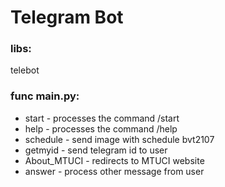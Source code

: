 # Telegram Bot #
### libs:
telebot

### func main.py:
*	start - processes the command /start
*	help - processes the command /help
*	schedule - send image with schedule bvt2107
*	getmyid - send telegram id to user
*	About_MTUCI - redirects to MTUCI website
*	answer - process other message from user